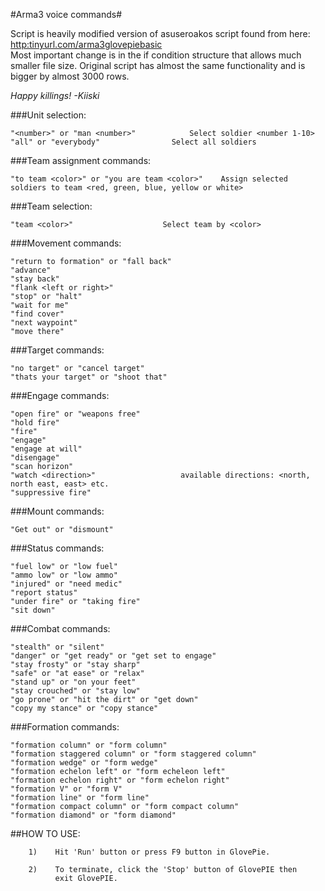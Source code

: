 #Arma3 voice commands#

Script is heavily modified version of asuseroakos script found from here: [http:tinyurl.com/arma3glovepiebasic](http:tinyurl.com/arma3glovepiebasic)<br />
Most important change is in the if condition structure that allows much smaller file size.
Original script has almost the same functionality and is bigger by almost 3000 rows.

_Happy killings!_
_-Kiiski_

###Unit selection:

    "<number>" or "man <number>"            Select soldier <number 1-10>
    "all" or "everybody"                Select all soldiers

###Team assignment commands:

    "to team <color>" or "you are team <color>"    Assign selected soldiers to team <red, green, blue, yellow or white>

###Team selection:

    "team <color>"                    Select team by <color>

###Movement commands:

    "return to formation" or "fall back"
    "advance"
    "stay back"
    "flank <left or right>"
    "stop" or "halt"
    "wait for me"
    "find cover"
    "next waypoint"
    "move there"

###Target commands:

    "no target" or "cancel target"
    "thats your target" or "shoot that"

###Engage commands:

    "open fire" or "weapons free"
    "hold fire"
    "fire"
    "engage"
    "engage at will"
    "disengage"
    "scan horizon"
    "watch <direction>"                   available directions: <north, north east, east> etc.
    "suppressive fire"

###Mount commands:

    "Get out" or "dismount"

###Status commands:

    "fuel low" or "low fuel"
    "ammo low" or "low ammo"
    "injured" or "need medic"
    "report status"
    "under fire" or "taking fire"
    "sit down"

###Combat commands:

    "stealth" or "silent"
    "danger" or "get ready" or "get set to engage"
    "stay frosty" or "stay sharp"
    "safe" or "at ease" or "relax"
    "stand up" or "on your feet"
    "stay crouched" or "stay low"
    "go prone" or "hit the dirt" or "get down"
    "copy my stance" or "copy stance"

###Formation commands:

    "formation column" or "form column"
    "formation staggered column" or "form staggered column"
    "formation wedge" or "form wedge"
    "formation echelon left" or "form echeleon left"
    "formation echelon right" or "form echelon right"
    "formation V" or "form V"
    "formation line" or "form line"
    "formation compact column" or "form compact column"
    "formation diamond" or "form diamond"





##HOW TO USE:

        1)    Hit 'Run' button or press F9 button in GlovePie.

        2)    To terminate, click the 'Stop' button of GlovePIE then
              exit GlovePIE.

